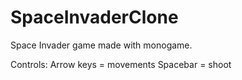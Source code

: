 # SpaceInvaderClone
Space Invader game made with monogame.

Controls:
Arrow keys = movements
Spacebar   = shoot 
